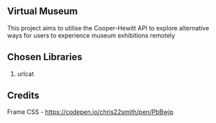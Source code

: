 ## Virtual Museum
This project aims to utilise the Cooper-Hewitt API to explore alternative ways for users to experience museum exhibitions remotely

## Chosen Libraries
1. urlcat

## Credits
Frame CSS - https://codepen.io/chris22smith/pen/PbBwjp